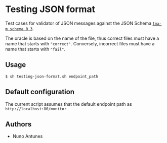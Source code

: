 # Testing JSON format
 
Test cases for validator of JSON messages against the JSON Schema [`tma-m_schema_0_3`](../../../interface/atmosphere_tma-m_schema.json).

The oracle is based on the name of the file, thus correct files must have a name that starts with `"correct"`. Conversely, incorrect files must have a name that starts with `"fail"`.




## Usage
`$ sh testing-json-format.sh endpoint_path`


## Default configuration

The current script assumes that the default endpoint path as `http://localhost:80/monitor`


## Authors
* Nuno Antunes

 
